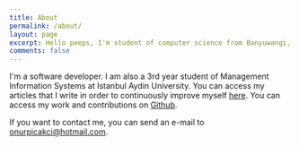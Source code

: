 ```yaml
---
title: About
permalink: /about/
layout: page
excerpt: Hello peeps, I'm student of computer science from Banyuwangi, living in Jogjakarta. This blog for documentation about my programming journey, running on jekyll, hosting on netlify and using my own simple theme.
comments: false
---
```


I'm a software developer. I am also a 3rd year student of Management Information Systems at Istanbul Aydin University. You can access my articles that I write in order to continuously improve myself [here](https://onurpicakci.github.io/archive/). You can access my work and contributions on [Github](https://github.com/onurpicakci).

If you want to contact me, you can send an e-mail to [onurpicakci@hotmail.com](mailto:onurpicakci@hotmail.com).



